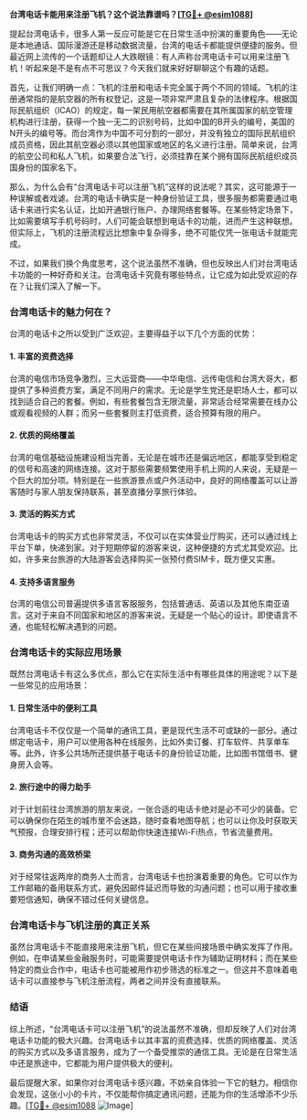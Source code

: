 **台湾电话卡能用来注册飞机？这个说法靠谱吗？[[TG💪+ @esim1088](https://t.me/s/esim1088)]**

提起台湾电话卡，很多人第一反应可能是它在日常生活中扮演的重要角色——无论是本地通话、国际漫游还是移动数据流量，台湾的电话卡都能提供便捷的服务。但最近网上流传的一个话题却让人大跌眼镜：有人声称台湾电话卡可以用来注册飞机！听起来是不是有点不可思议？今天我们就来好好聊聊这个有趣的话题。

首先，让我们明确一点：飞机的注册和电话卡完全属于两个不同的领域。飞机的注册通常指的是航空器的所有权登记，这是一项非常严肃且复杂的法律程序。根据国际民航组织（ICAO）的规定，每一架民用航空器都需要在其所属国家的航空管理机构进行注册，获得一个独一无二的识别号码，比如中国的B开头的编号，美国的N开头的编号等。而台湾作为中国不可分割的一部分，并没有独立的国际民航组织成员资格，因此其航空器必须以其他国家或地区的名义进行注册。简单来说，台湾的航空公司和私人飞机，如果要合法飞行，必须挂靠在某个拥有国际民航组织成员国身份的国家名下。

那么，为什么会有“台湾电话卡可以注册飞机”这样的说法呢？其实，这可能源于一种误解或者戏谑。台湾的电话卡确实是一种身份验证工具，很多服务都需要通过电话卡来进行实名认证，比如开通银行账户、办理网络套餐等。在某些特定场景下，比如需要填写手机号码时，人们可能会联想到电话卡的功能，进而产生这种联想。但实际上，飞机的注册流程远比想象中复杂得多，绝不可能仅凭一张电话卡就能完成。

不过，如果我们换个角度思考，这个说法虽然不准确，但也反映出人们对台湾电话卡功能的一种好奇和关注。台湾电话卡究竟有哪些特点，让它成为如此受欢迎的存在？让我们深入了解一下。

### 台湾电话卡的魅力何在？

台湾的电话卡之所以受到广泛欢迎，主要得益于以下几个方面的优势：

#### 1. **丰富的资费选择**
台湾的电信市场竞争激烈，三大运营商——中华电信、远传电信和台湾大哥大，都提供了多种资费方案，满足不同用户的需求。无论是学生党还是职场人士，都可以找到适合自己的套餐。例如，有些套餐包含无限流量，非常适合经常需要在线办公或观看视频的人群；而另一些套餐则主打低资费，适合预算有限的用户。

#### 2. **优质的网络覆盖**
台湾的电信基础设施建设相当完善，无论是在城市还是偏远地区，都能享受到稳定的信号和高速的网络连接。这对于那些需要频繁使用手机上网的人来说，无疑是一个巨大的加分项。特别是在一些旅游景点或户外活动中，良好的网络覆盖可以让游客随时与家人朋友保持联系，甚至直播分享旅行体验。

#### 3. **灵活的购买方式**
台湾电话卡的购买方式也非常灵活，不仅可以在实体营业厅购买，还可以通过线上平台下单，快递到家。对于短期停留的游客来说，这种便捷的方式尤其受欢迎。比如，许多来台旅游的大陆游客会选择购买一张预付费SIM卡，既方便又实惠。

#### 4. **支持多语言服务**
台湾的电信公司普遍提供多语言客服服务，包括普通话、英语以及其他东南亚语言。这对于来自不同国家和地区的游客来说，无疑是一个贴心的设计。即使语言不通，也能轻松解决遇到的问题。

### 台湾电话卡的实际应用场景

既然台湾电话卡有这么多优点，那么它在实际生活中有哪些具体的用途呢？以下是一些常见的应用场景：

#### 1. **日常生活中的便利工具**
台湾电话卡不仅仅是一个简单的通讯工具，更是现代生活不可或缺的一部分。通过绑定电话卡，用户可以使用各种在线服务，比如外卖订餐、打车软件、共享单车等。此外，许多公共场所还提供基于电话卡的身份验证功能，比如图书馆借书、健身房入会等。

#### 2. **旅行途中的得力助手**
对于计划前往台湾旅游的朋友来说，一张合适的电话卡绝对是必不可少的装备。它可以确保你在陌生的城市里不会迷路，随时查看地图导航；也可以让你及时获取天气预报，合理安排行程；还可以帮助你快速连接Wi-Fi热点，节省流量费用。

#### 3. **商务沟通的高效桥梁**
对于经常往返两岸的商务人士而言，台湾电话卡也扮演着重要的角色。它可以作为工作邮箱的备用联系方式，避免因邮件延迟而导致的沟通问题；也可以用于接收重要短信通知，确保不错过任何关键信息。

### 台湾电话卡与飞机注册的真正关系

虽然台湾电话卡不能直接用来注册飞机，但它在某些间接场景中确实发挥了作用。例如，在申请某些金融服务时，可能需要提供电话卡作为辅助证明材料；而在某些特定的商业合作中，电话卡也可能被用作初步筛选的标准之一。但这并不意味着电话卡可以直接参与飞机注册流程，两者之间并没有直接联系。

### 结语

综上所述，“台湾电话卡可以注册飞机”的说法虽然不准确，但却反映了人们对台湾电话卡功能的极大兴趣。台湾电话卡以其丰富的资费选择、优质的网络覆盖、灵活的购买方式以及多语言服务，成为了一个备受推崇的通信工具。无论是在日常生活中还是旅途中，它都能为用户提供极大的便利。

最后提醒大家，如果你对台湾电话卡感兴趣，不妨亲自体验一下它的魅力。相信你会发现，这张小小的卡片，不仅能帮你搞定通讯问题，还能为你的生活增添不少乐趣。[[TG💪+ @esim1088](https://t.me/s/esim1088) ![Image](https://i.postimg.cc/4NQfJmqS/Snipaste-2025-05-13-00-14-12.png)]